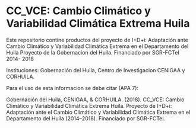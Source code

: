 # CC_VCE: Cambio Climático y Variabilidad Climática Extrema Huila

Este repositorio contine productos del proyecto de I+D+i: Adaptación ante Cambio Climático y Variabilidad Climática Extrema en el Departamento del Huila
Proyecto de la Gobernacion del Huila.
Financiado por SGR-FCTeI 2014- 2018

Instituciones: 
Gobernación del Huila, Centro de Investigacion CENIGAA y CORHUILA.

Para el uso de esta informacion se debe citar (APA 7):

Gobernación del Huila, CENIGAA, & CORHUILA. (2018). CC_VCE: Cambio Climático y Variabilidad Climática Extrema Huila. Proyecto de I+D+i: Adaptación ante el Cambio Climático y Variabilidad Climática Extrema en el Departamento del Huila (2014–2018). Financiado por SGR-FCTeI.
